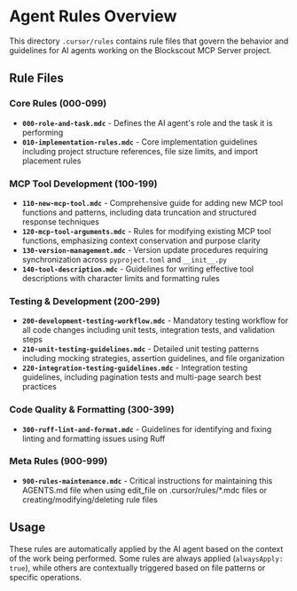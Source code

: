# Agent Rules Overview

This directory `.cursor/rules` contains rule files that govern the behavior and guidelines for AI agents working on the Blockscout MCP Server project.

## Rule Files

### Core Rules (000-099)

- **`000-role-and-task.mdc`** - Defines the AI agent's role and the task it is performing
- **`010-implementation-rules.mdc`** - Core implementation guidelines including project structure references, file size limits, and import placement rules

### MCP Tool Development (100-199)

- **`110-new-mcp-tool.mdc`** - Comprehensive guide for adding new MCP tool functions and patterns, including data truncation and structured response techniques
- **`120-mcp-tool-arguments.mdc`** - Rules for modifying existing MCP tool functions, emphasizing context conservation and purpose clarity
- **`130-version-management.mdc`** - Version update procedures requiring synchronization across `pyproject.toml` and `__init__.py`
- **`140-tool-description.mdc`** - Guidelines for writing effective tool descriptions with character limits and formatting rules

### Testing & Development (200-299)

- **`200-development-testing-workflow.mdc`** - Mandatory testing workflow for all code changes including unit tests, integration tests, and validation steps
- **`210-unit-testing-guidelines.mdc`** - Detailed unit testing patterns including mocking strategies, assertion guidelines, and file organization
- **`220-integration-testing-guidelines.mdc`** - Integration testing guidelines, including pagination tests and multi-page search best practices

### Code Quality & Formatting (300-399)

- **`300-ruff-lint-and-format.mdc`** - Guidelines for identifying and fixing linting and formatting issues using Ruff

### Meta Rules (900-999)

- **`900-rules-maintenance.mdc`** - Critical instructions for maintaining this AGENTS.md file when using edit_file on .cursor/rules/*.mdc files or creating/modifying/deleting rule files

## Usage

These rules are automatically applied by the AI agent based on the context of the work being performed. Some rules are always applied (`alwaysApply: true`), while others are contextually triggered based on file patterns or specific operations.
